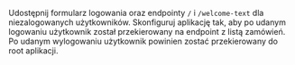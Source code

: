 Udostępnij formularz logowania oraz endpointy `/` i `/welcome-text` dla niezalogowanych użytkowników. Skonfiguruj
aplikację tak, aby po udanym logowaniu użytkownik został przekierowany na endpoint z listą zamówień. Po udanym
wylogowaniu użytkownik powinien zostać przekierowany do root aplikacji.